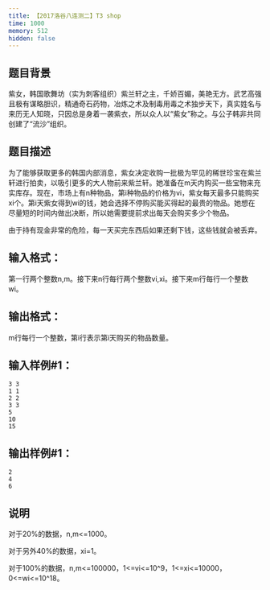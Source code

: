 ```yaml
---
title: 【2017洛谷八连测二】T3 shop
time: 1000
memory: 512
hidden: false
---
```


## 题目背景

紫女，韩国歌舞坊（实为刺客组织）紫兰轩之主，千娇百媚，美艳无方。武艺高强且极有谋略胆识，精通奇石药物，冶炼之术及制毒用毒之术独步天下，真实姓名与来历无人知晓，只因总是身着一袭紫衣，所以众人以“紫女”称之。与公子韩非共同创建了“流沙”组织。

## 题目描述

为了能够获取更多的韩国内部消息，紫女决定收购一批极为罕见的稀世珍宝在紫兰轩进行拍卖，以吸引更多的大人物前来紫兰轩。她准备在m天内购买一些宝物来充实库存。现在，市场上有n种物品，第i种物品的价格为vi，紫女每天最多只能购买xi个。第i天紫女得到wi的钱，她会选择不停购买能买得起的最贵的物品。她想在尽量短的时间内做出决断，所以她需要提前求出每天会购买多少个物品。

由于持有现金非常的危险，每一天买完东西后如果还剩下钱，这些钱就会被丢弃。


## 输入格式：

第一行两个整数n,m。接下来n行每行两个整数vi,xi。接下来m行每行一个整数wi。

## 输出格式：

m行每行一个整数，第i行表示第i天购买的物品数量。


## 输入样例#1：

```
3 3
1 1
2 2
3 3
5
10
15
```

## 输出样例#1：
```
2
4
6
```
## 说明

对于20%的数据，n,m<=1000。

对于另外40%的数据，xi=1。

对于100%的数据，n,m<=100000，1<=vi<=10^9，1<=xi<=10000，0<=wi<=10^18。
